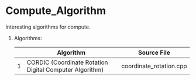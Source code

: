 # Compute_Algorithm
Interesting algorithms for compute.

1. Algorithms:
   
   |   | Algorithm                                               | Source File             |
   |---|---------------------------------------------------------|-------------------------|
   | 1 | CORDIC (Coordinate Rotation Digital Computer Algorithm) | coordinate_rotation.cpp |
